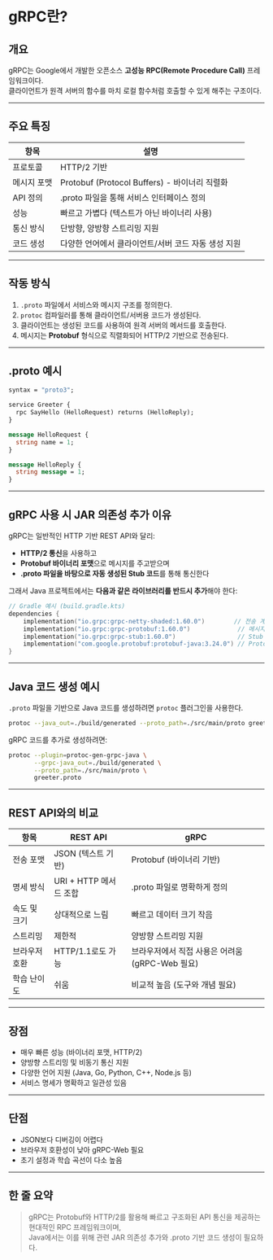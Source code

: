 # gRPC란?

## 개요

gRPC는 Google에서 개발한 오픈소스 **고성능 RPC(Remote Procedure Call)** 프레임워크이다.  
클라이언트가 원격 서버의 함수를 마치 로컬 함수처럼 호출할 수 있게 해주는 구조이다.

---

## 주요 특징

| 항목 | 설명 |
| --- | --- |
| 프로토콜 | HTTP/2 기반 |
| 메시지 포맷 | Protobuf (Protocol Buffers) - 바이너리 직렬화 |
| API 정의 | .proto 파일을 통해 서비스 인터페이스 정의 |
| 성능 | 빠르고 가볍다 (텍스트가 아닌 바이너리 사용) |
| 통신 방식 | 단방향, 양방향 스트리밍 지원 |
| 코드 생성 | 다양한 언어에서 클라이언트/서버 코드 자동 생성 지원 |

---

## 작동 방식

1. `.proto` 파일에서 서비스와 메시지 구조를 정의한다.
2. `protoc` 컴파일러를 통해 클라이언트/서버용 코드가 생성된다.
3. 클라이언트는 생성된 코드를 사용하여 원격 서버의 메서드를 호출한다.
4. 메시지는 **Protobuf** 형식으로 직렬화되어 HTTP/2 기반으로 전송된다.

---

## .proto 예시

```proto
syntax = "proto3";

service Greeter {
  rpc SayHello (HelloRequest) returns (HelloReply);
}

message HelloRequest {
  string name = 1;
}

message HelloReply {
  string message = 1;
}
```

---

## gRPC 사용 시 JAR 의존성 추가 이유

gRPC는 일반적인 HTTP 기반 REST API와 달리:

- **HTTP/2 통신**을 사용하고
- **Protobuf 바이너리 포맷**으로 메시지를 주고받으며
- **.proto 파일을 바탕으로 자동 생성된 Stub 코드**를 통해 통신한다

그래서 Java 프로젝트에서는 **다음과 같은 라이브러리를 반드시 추가**해야 한다:

```kotlin
// Gradle 예시 (build.gradle.kts)
dependencies {
    implementation("io.grpc:grpc-netty-shaded:1.60.0")        // 전송 계층
    implementation("io.grpc:grpc-protobuf:1.60.0")             // 메시지 직렬화
    implementation("io.grpc:grpc-stub:1.60.0")                 // Stub 생성을 위한 gRPC 코드
    implementation("com.google.protobuf:protobuf-java:3.24.0") // Protobuf 런타임
}
```

---

## Java 코드 생성 예시

`.proto` 파일을 기반으로 Java 코드를 생성하려면 `protoc` 플러그인을 사용한다.

```bash
protoc --java_out=./build/generated --proto_path=./src/main/proto greeter.proto
```

gRPC 코드를 추가로 생성하려면:

```bash
protoc --plugin=protoc-gen-grpc-java \
       --grpc-java_out=./build/generated \
       --proto_path=./src/main/proto \
       greeter.proto
```

---

## REST API와의 비교

| 항목 | REST API | gRPC |
| --- | --- | --- |
| 전송 포맷 | JSON (텍스트 기반) | Protobuf (바이너리 기반) |
| 명세 방식 | URI + HTTP 메서드 조합 | .proto 파일로 명확하게 정의 |
| 속도 및 크기 | 상대적으로 느림 | 빠르고 데이터 크기 작음 |
| 스트리밍 | 제한적 | 양방향 스트리밍 지원 |
| 브라우저 호환 | HTTP/1.1로도 가능 | 브라우저에서 직접 사용은 어려움 (gRPC-Web 필요) |
| 학습 난이도 | 쉬움 | 비교적 높음 (도구와 개념 필요) |

---

## 장점

- 매우 빠른 성능 (바이너리 포맷, HTTP/2)
- 양방향 스트리밍 및 비동기 통신 지원
- 다양한 언어 지원 (Java, Go, Python, C++, Node.js 등)
- 서비스 명세가 명확하고 일관성 있음

---

## 단점

- JSON보다 디버깅이 어렵다
- 브라우저 호환성이 낮아 gRPC-Web 필요
- 초기 설정과 학습 곡선이 다소 높음

---

## 한 줄 요약

> gRPC는 Protobuf와 HTTP/2를 활용해 빠르고 구조화된 API 통신을 제공하는 현대적인 RPC 프레임워크이며,  
> Java에서는 이를 위해 관련 JAR 의존성 추가와 .proto 기반 코드 생성이 필요하다.

